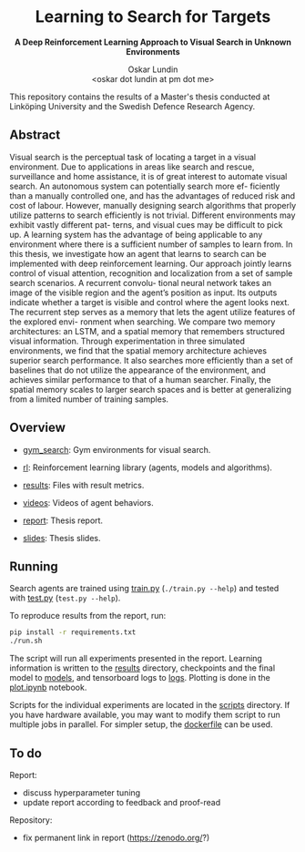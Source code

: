 <div align="center">
<h1>Learning to Search for Targets</h1>
<p><b>A Deep Reinforcement Learning Approach to Visual Search in Unknown Environments</b></p>
<p>Oskar Lundin<br />&lt;oskar dot lundin at pm dot me&gt;</p>
</div>

This repository contains the results of a Master's thesis conducted at Linköping University and the Swedish Defence Research Agency.


## Abstract

Visual search is the perceptual task of locating a target in a visual environment. Due to
applications in areas like search and rescue, surveillance and home assistance, it is of great
interest to automate visual search. An autonomous system can potentially search more ef-
ficiently than a manually controlled one, and has the advantages of reduced risk and cost
of labour. However, manually designing search algorithms that properly utilize patterns
to search efficiently is not trivial. Different environments may exhibit vastly different pat-
terns, and visual cues may be difficult to pick up. A learning system has the advantage of
being applicable to any environment where there is a sufficient number of samples to learn
from.
In this thesis, we investigate how an agent that learns to search can be implemented
with deep reinforcement learning. Our approach jointly learns control of visual attention,
recognition and localization from a set of sample search scenarios. A recurrent convolu-
tional neural network takes an image of the visible region and the agent’s position as input.
Its outputs indicate whether a target is visible and control where the agent looks next. The
recurrent step serves as a memory that lets the agent utilize features of the explored envi-
ronment when searching. We compare two memory architectures: an LSTM, and a spatial
memory that remembers structured visual information. Through experimentation in three
simulated environments, we find that the spatial memory architecture achieves superior
search performance. It also searches more efficiently than a set of baselines that do not
utilize the appearance of the environment, and achieves similar performance to that of a
human searcher. Finally, the spatial memory scales to larger search spaces and is better at
generalizing from a limited number of training samples.

## Overview

- [gym_search](./gym_search): Gym environments for visual search.
- [rl](./rl): Reinforcement learning library (agents, models and algorithms).

- [results](./results): Files with result metrics.
- [videos](./videos): Videos of agent behaviors.

- [report](./report): Thesis report.
- [slides](./slides): Thesis slides.

## Running

Search agents are trained using [train.py](./train.py) (`./train.py --help`) and tested with [test.py](./test.py) (`test.py --help`).

To reproduce results from the report, run:

```bash
pip install -r requirements.txt
./run.sh
```

The script will run all experiments presented in the report.
Learning information is written to the [results](./results) directory, checkpoints and the final model to [models](./models), and tensorboard logs to [logs](./logs). Plotting is done in the [plot.ipynb](./plot.ipynb) notebook.

Scripts for the individual experiments are located in the [scripts](./scripts) directory.
If you have hardware available, you may want to modify them script to run multiple jobs in parallel.
For simpler setup, the [dockerfile](./dockerfile) can be used.

## To do

Report:

- discuss hyperparameter tuning
- update report according to feedback and proof-read

Repository:

- fix permanent link in report (https://zenodo.org/?)
